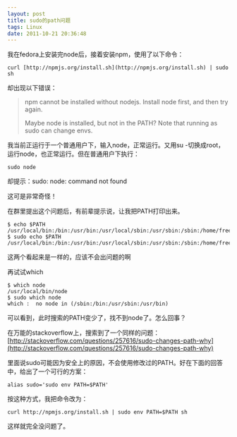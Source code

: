 ```yaml
---
layout: post
title: sudo的path问题
tags: Linux
date: 2011-10-21 20:36:48
---
```


我在fedora上安装完node后，接着安装npm，使用了以下命令：

```
curl [http://npmjs.org/install.sh](http://npmjs.org/install.sh) | sudo sh
```

却出现以下错误：

> npm cannot be installed without nodejs. 
> Install node first, and then try again. 
> 
> Maybe node is installed, but not in the PATH? 
> Note that running as sudo can change envs.

我当前正运行于一个普通用户下，输入node，正常运行。又用su -切换成root，运行node，也正常运行。但在普通用户下执行：

```
sudo node
```

却提示：sudo: node: command not found

这可是非常奇怪！

 <span id="more-451"></span>
<p>在群里提出这个问题后，有前辈提示说，让我把PATH打印出来。

```
$ echo $PATH
/usr/local/bin:/bin:/usr/bin:/usr/local/sbin:/usr/sbin:/sbin:/home/freewind/bin
$ sudo echo $PATH
/usr/local/bin:/bin:/usr/bin:/usr/local/sbin:/usr/sbin:/sbin:/home/freewind/bin

```

这两个看起来是一样的，应该不会出问题的啊

再试试which

```
$ which node
/usr/local/bin/node
$ sudo which node
which :  no node in (/sbin:/bin:/usr/sbin:/usr/bin)

```

可以看到，此时搜索的PATH变少了，找不到node了。怎么回事？

在万能的stackoverflow上，搜索到了一个同样的问题：[http://stackoverflow.com/questions/257616/sudo-changes-path-why](http://stackoverflow.com/questions/257616/sudo-changes-path-why)

里面说sudo可能因为安全上的原因，不会使用修改过的PATH。好在下面的回答中，给出了一个可行的方案：

```
alias sudo='sudo env PATH=$PATH'
```

按这种方式，我把命令改为：

```
curl http://npmjs.org/install.sh | sudo env PATH=$PATH sh
```

这样就完全没问题了。
